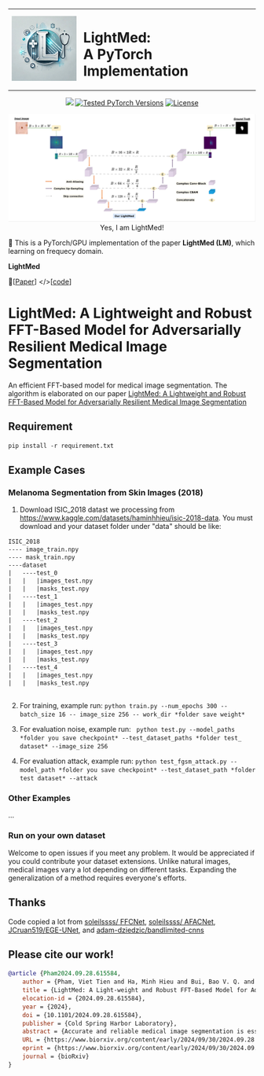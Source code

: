 <div align="center">
  <table>
    <tr>
      <td><img src="logo.jpg" width="150"></td>
      <td><h1>LightMed: <br>A PyTorch Implementation</h1></td>
    </tr>
  </table>
</div>

<p align="center">
<a href="https://arxiv.org/abs/" alt="arXiv">
    <img src="https://img.shields.io/badge/arXiv-2409.10594-b31b1b.svg?style=flat" /></a>
      <a href="https://pytorch.org/"><img src="https://img.shields.io/badge/PyTorch-1.x %20%7C%202.x-673ab7.svg" alt="Tested PyTorch Versions"></a>
  <a href="https://opensource.org/licenses/MIT"><img src="https://img.shields.io/badge/License-MIT-4caf50.svg" alt="License"></a>
</p>

<p align="center">
<img src="LightMed.jpg" width="600"> <br>
Yes, I am LightMed!
</p>

🎉 This is a PyTorch/GPU implementation of the paper **LightMed (LM)**, which learning on frequecy domain.

**LightMed**

 📝[[Paper](https://www.biorxiv.org/content/10.1101/2024.09.28.615584v1.full.pdf)] </>[[code](https://github.com/HySonLab/LightMed)]

# LightMed: A Lightweight and Robust FFT-Based Model for Adversarially Resilient Medical Image Segmentation
An efficient FFT-based model for medical image segmentation. The algorithm is elaborated on our paper [LightMed: A Lightweight and Robust FFT-Based Model for Adversarially Resilient Medical Image Segmentation](https://www.biorxiv.org/content/10.1101/2024.09.28.615584v1.full.pdf)

## Requirement

``pip install -r requirement.txt``

## Example Cases
### Melanoma Segmentation from Skin Images (2018)
1. Download ISIC_2018 datast we processing from https://www.kaggle.com/datasets/haminhhieu/isic-2018-data. You must download and your dataset folder under "data" should be like:

~~~
ISIC_2018
---- image_train.npy  
---- mask_train.npy 
----dataset
|   ----test_0
|   |   |images_test.npy
|   |   |masks_test.npy
|   ----test_1
|   |   |images_test.npy
|   |   |masks_test.npy
|   ----test_2
|   |   |images_test.npy
|   |   |masks_test.npy
|   ----test_3
|   |   |images_test.npy
|   |   |masks_test.npy       
|   ----test_4
|   |   |images_test.npy
|   |   |masks_test.npy 
 
~~~
    
2. For training, example run: ``python train.py --num_epochs 300 --batch_size 16 -- image_size 256 -- work_dir *folder save weight*``

3. For evaluation noise, example run: `` python test.py --model_paths *folder you save checkpoint* --test_dataset_paths *folder test_ dataset* --image_size 256``

4. For evaluation attack, example run: ``python test_fgsm_attack.py --model_path *folder you save checkpoint* --test_dataset_path *folder test dataset* --attack``

### Other Examples
...
### Run on  your own dataset
Welcome to open issues if you meet any problem. It would be appreciated if you could contribute your dataset extensions. Unlike natural images, medical images vary a lot depending on different tasks. Expanding the generalization of a method requires everyone's efforts.

## Thanks
Code copied a lot from [soleilssss/ FFCNet](https://github.com/soleilssss/FFCNet), [soleilssss/ AFACNet](https://github.com/soleilssss/AFACNet), [JCruan519/EGE-UNet](https://github.com/JCruan519/EGE-UNet), and [adam-dziedzic/bandlimited-cnns](https://github.com/adam-dziedzic/bandlimited-cnns)

## Please cite our work!

```bibtex
@article {Pham2024.09.28.615584,
	author = {Pham, Viet Tien and Ha, Minh Hieu and Bui, Bao V. Q. and Hy, Truong Son},
	title = {LightMed: A Light-weight and Robust FFT-Based Model for Adversarially Resilient Medical Image Segmentation},
	elocation-id = {2024.09.28.615584},
	year = {2024},
	doi = {10.1101/2024.09.28.615584},
	publisher = {Cold Spring Harbor Laboratory},
	abstract = {Accurate and reliable medical image segmentation is essential for computer-aided diagnosis and formulating appropriate treatment plans. However, real-world challenges such as suboptimal image quality and computational resource constraints hinder the effective deployment of deep learning-based segmentation models. To address these issues, we propose LightMed, a novel efficient neural architecture based on Fast Fourier Transform (FFT). Different from prior works, our model directly learns on the frequency domain, harnessing its resilience to noise and uneven brightness, which common artifacts found in medical images. By focusing on low-frequency image components, we significantly reduce computational complexity while preserving essential image features. Our deep learning architecture extracts discriminative features directly from the Fourier domain, leading to improved segmentation accuracy and robustness compared to traditional spatial domain methods. Additionally, we propose a new benchmark incorporating various levels of Gaussian noise to assess susceptibility to noise attacks. The experimental results demonstrate that LightMed not only effectively eliminates noise and consistently achieves accurate image segmentation but also shows robust resistance to imperceptible adversarial attacks compared to other baseline models. Our new benchmark datasets and source code are publicly available at https://github.com/HySonLab/LightMedCompeting Interest StatementThe authors have declared no competing interest.},
	URL = {https://www.biorxiv.org/content/early/2024/09/30/2024.09.28.615584},
	eprint = {https://www.biorxiv.org/content/early/2024/09/30/2024.09.28.615584.full.pdf},
	journal = {bioRxiv}
}
```

